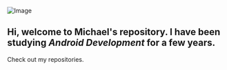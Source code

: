 ![Image](https://images.unsplash.com/photo-1607252650355-f7fd0460ccdb?ixid=MnwxMjA3fDB8MHxwaG90by1wYWdlfHx8fGVufDB8fHx8&ixlib=rb-1.2.1&auto=format&fit=crop&w=750&q=80)

## Hi, welcome to Michael's repository. I have been studying *Android Development* for a few years.
Check out my repositories. 

<!---
maydev99/maydev99 is a ✨ special ✨ repository because its `README.md` (this file) appears on your GitHub profile.
You can click the Preview link to take a look at your changes.
--->
